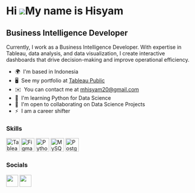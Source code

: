 Hi ![](https://user-images.githubusercontent.com/18350557/176309783-0785949b-9127-417c-8b55-ab5a4333674e.gif)My name is Hisyam
==============================================================================================================================

Business Intelligence Developer
-------------------------------

Currently, I work as a Business Intelligence Developer. With expertise in Tableau, data analysis, and data visualization, I create interactive dashboards that drive decision-making and improve operational efficiency.

* 🌍  I'm based in Indonesia
* 🖥️  See my portfolio at [Tableau Public](http://public.tableau.com/app/profile/mhisyam)
* ✉️  You can contact me at [mhisyam20@gmail.com](mailto:mhisyam20@gmail.com)
* 🧠  I'm learning Python for Data Science
* 🤝  I'm open to collaborating on Data Science Projects
* ⚡  I am a career shifter

### Skills


<p align="left">
<a href="[https://www.python.org](https://public.tableau.com/app/discover)/" target="_blank" rel="noreferrer"><img src="[https://raw.githubusercontent.com/danielcranney/readme-generator/main/public/icons/skills/python-colored.svg](https://cdn.worldvectorlogo.com/logos/tableau-software.svg)" width="36" height="36" alt="Tableau" /></a>
<a href="https://www.figma.com/" target="_blank" rel="noreferrer"><img src="https://raw.githubusercontent.com/danielcranney/readme-generator/main/public/icons/skills/figma-colored.svg" width="36" height="36" alt="Figma" /></a>
<a href="https://www.python.org/" target="_blank" rel="noreferrer"><img src="https://raw.githubusercontent.com/danielcranney/readme-generator/main/public/icons/skills/python-colored.svg" width="36" height="36" alt="Python" /></a>
<a href="https://www.mysql.com/" target="_blank" rel="noreferrer"><img src="https://raw.githubusercontent.com/danielcranney/readme-generator/main/public/icons/skills/mysql-colored.svg" width="36" height="36" alt="MySQL" /></a>
<a href="https://www.postgresql.org/" target="_blank" rel="noreferrer"><img src="https://raw.githubusercontent.com/danielcranney/readme-generator/main/public/icons/skills/postgresql-colored.svg" width="36" height="36" alt="PostgreSQL" /></a>
</p>


### Socials

<p align="left"> <a href="https://www.github.com/hisyam-jaelani" target="_blank" rel="noreferrer"><img src="https://raw.githubusercontent.com/danielcranney/readme-generator/main/public/icons/socials/github-dark.svg" width="32" height="32" /></a> <a href="https://www.linkedin.com/in/mhisyam" target="_blank" rel="noreferrer"><img src="https://raw.githubusercontent.com/danielcranney/readme-generator/main/public/icons/socials/linkedin.svg" width="32" height="32" /></a></p>
